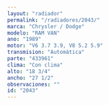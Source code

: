 ```yaml
---
layout: "radiador"
permalink: "/radiadores/2043/"
marca: "Chrysler / Dodge"
modelo: "RAM VAN"
ano: "1989"
motor: "V6 3.7 3.9, V8 5.2 5.9"
transmision: "Automática"
parte: "433961"
clima: "Con clima"
alto: "18 3/4"
ancho: "27 1/2"
observaciones: ""
id: "2043"
---
```


